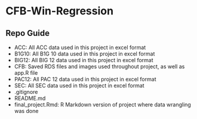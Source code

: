 # CFB-Win-Regression

Repo Guide
----------
+ ACC: All ACC data used in this project in excel format
+ B1G10: All B1G 10 data used in this project in excel format
+ BIG12: All BIG 12 data used in this project in excel format
+ CFB: Saved RDS files and images used throughout project, as well as app.R file
+ PAC12: All PAC 12 data used in this project in excel format
+ SEC: All SEC data used in this project in excel format
+ .gitignore
+ README.md
+ final_project.Rmd: R Markdown version of project where data wrangling was done
